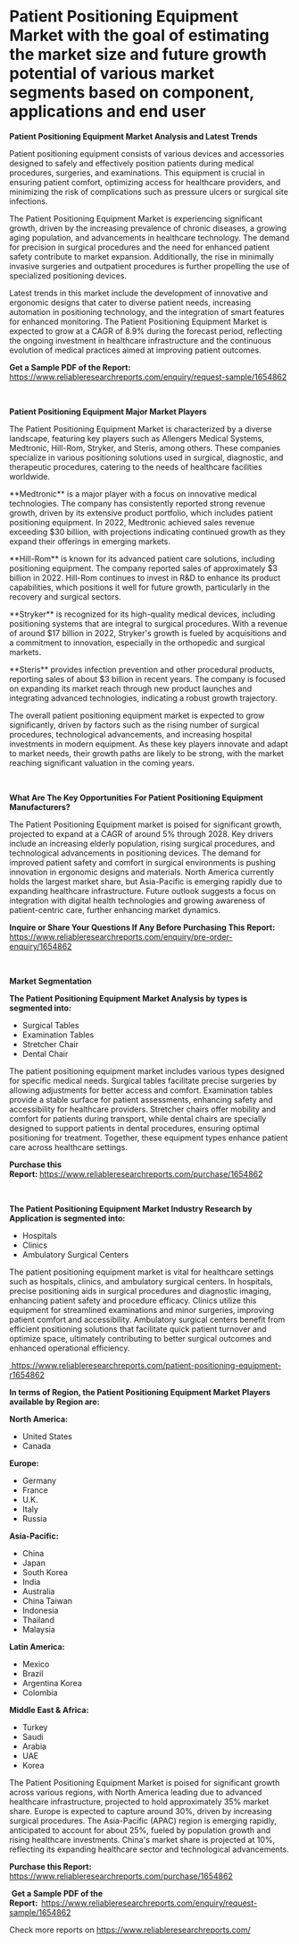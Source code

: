 <p><h1>Patient Positioning Equipment Market with the goal of estimating the market size and future growth potential of various market segments based on component, applications and end user</h1></p><p><strong>Patient Positioning Equipment Market Analysis and Latest Trends</strong></p>
<p><p>Patient positioning equipment consists of various devices and accessories designed to safely and effectively position patients during medical procedures, surgeries, and examinations. This equipment is crucial in ensuring patient comfort, optimizing access for healthcare providers, and minimizing the risk of complications such as pressure ulcers or surgical site infections.</p><p>The Patient Positioning Equipment Market is experiencing significant growth, driven by the increasing prevalence of chronic diseases, a growing aging population, and advancements in healthcare technology. The demand for precision in surgical procedures and the need for enhanced patient safety contribute to market expansion. Additionally, the rise in minimally invasive surgeries and outpatient procedures is further propelling the use of specialized positioning devices.</p><p>Latest trends in this market include the development of innovative and ergonomic designs that cater to diverse patient needs, increasing automation in positioning technology, and the integration of smart features for enhanced monitoring. The Patient Positioning Equipment Market is expected to grow at a CAGR of 8.9% during the forecast period, reflecting the ongoing investment in healthcare infrastructure and the continuous evolution of medical practices aimed at improving patient outcomes.</p></p>
<p><strong>Get a Sample PDF of the Report:&nbsp;</strong> <a href="https://www.reliableresearchreports.com/enquiry/request-sample/1654862?utm_campaign=2186&utm_medium=2&utm_source=Github&utm_content=ia&utm_term=06032025&utm_id=patient-positioning-equipment">https://www.reliableresearchreports.com/enquiry/request-sample/1654862</a></p>
<p>&nbsp;</p>
<p><strong>Patient Positioning Equipment Major Market Players</strong></p>
<p><p>The Patient Positioning Equipment Market is characterized by a diverse landscape, featuring key players such as Allengers Medical Systems, Medtronic, Hill-Rom, Stryker, and Steris, among others. These companies specialize in various positioning solutions used in surgical, diagnostic, and therapeutic procedures, catering to the needs of healthcare facilities worldwide.</p><p>**Medtronic** is a major player with a focus on innovative medical technologies. The company has consistently reported strong revenue growth, driven by its extensive product portfolio, which includes patient positioning equipment. In 2022, Medtronic achieved sales revenue exceeding $30 billion, with projections indicating continued growth as they expand their offerings in emerging markets.</p><p>**Hill-Rom** is known for its advanced patient care solutions, including positioning equipment. The company reported sales of approximately $3 billion in 2022. Hill-Rom continues to invest in R&D to enhance its product capabilities, which positions it well for future growth, particularly in the recovery and surgical sectors.</p><p>**Stryker** is recognized for its high-quality medical devices, including positioning systems that are integral to surgical procedures. With a revenue of around $17 billion in 2022, Stryker's growth is fueled by acquisitions and a commitment to innovation, especially in the orthopedic and surgical markets.</p><p>**Steris** provides infection prevention and other procedural products, reporting sales of about $3 billion in recent years. The company is focused on expanding its market reach through new product launches and integrating advanced technologies, indicating a robust growth trajectory.</p><p>The overall patient positioning equipment market is expected to grow significantly, driven by factors such as the rising number of surgical procedures, technological advancements, and increasing hospital investments in modern equipment. As these key players innovate and adapt to market needs, their growth paths are likely to be strong, with the market reaching significant valuation in the coming years.</p></p>
<p>&nbsp;</p>
<p><strong>What Are The Key Opportunities For Patient Positioning Equipment Manufacturers?</strong></p>
<p><p>The Patient Positioning Equipment market is poised for significant growth, projected to expand at a CAGR of around 5% through 2028. Key drivers include an increasing elderly population, rising surgical procedures, and technological advancements in positioning devices. The demand for improved patient safety and comfort in surgical environments is pushing innovation in ergonomic designs and materials. North America currently holds the largest market share, but Asia-Pacific is emerging rapidly due to expanding healthcare infrastructure. Future outlook suggests a focus on integration with digital health technologies and growing awareness of patient-centric care, further enhancing market dynamics.</p></p>
<p><strong>Inquire or Share Your Questions If Any Before Purchasing This Report:</strong> <a href="https://www.reliableresearchreports.com/enquiry/pre-order-enquiry/1654862?utm_campaign=2186&utm_medium=2&utm_source=Github&utm_content=ia&utm_term=06032025&utm_id=patient-positioning-equipment">https://www.reliableresearchreports.com/enquiry/pre-order-enquiry/1654862</a></p>
<p>&nbsp;</p>
<p><strong>Market Segmentation</strong></p>
<p><strong>The Patient Positioning Equipment Market Analysis by types is segmented into:</strong></p>
<p><ul><li>Surgical Tables</li><li>Examination Tables</li><li>Stretcher Chair</li><li>Dental Chair</li></ul></p>
<p><p>The patient positioning equipment market includes various types designed for specific medical needs. Surgical tables facilitate precise surgeries by allowing adjustments for better access and comfort. Examination tables provide a stable surface for patient assessments, enhancing safety and accessibility for healthcare providers. Stretcher chairs offer mobility and comfort for patients during transport, while dental chairs are specially designed to support patients in dental procedures, ensuring optimal positioning for treatment. Together, these equipment types enhance patient care across healthcare settings.</p></p>
<p><strong>Purchase this Report:&nbsp;</strong><a href="https://www.reliableresearchreports.com/purchase/1654862?utm_campaign=2186&utm_medium=2&utm_source=Github&utm_content=ia&utm_term=06032025&utm_id=patient-positioning-equipment">https://www.reliableresearchreports.com/purchase/1654862</a></p>
<p>&nbsp;</p>
<p><strong>The Patient Positioning Equipment Market Industry Research by Application is segmented into:</strong></p>
<p><ul><li>Hospitals</li><li>Clinics</li><li>Ambulatory Surgical Centers</li></ul></p>
<p><p>The patient positioning equipment market is vital for healthcare settings such as hospitals, clinics, and ambulatory surgical centers. In hospitals, precise positioning aids in surgical procedures and diagnostic imaging, enhancing patient safety and procedure efficacy. Clinics utilize this equipment for streamlined examinations and minor surgeries, improving patient comfort and accessibility. Ambulatory surgical centers benefit from efficient positioning solutions that facilitate quick patient turnover and optimize space, ultimately contributing to better surgical outcomes and enhanced operational efficiency.</p></p>
<p><a href="https://www.reliableresearchreports.com/patient-positioning-equipment-r1654862?utm_campaign=2186&utm_medium=2&utm_source=Github&utm_content=ia&utm_term=06032025&utm_id=patient-positioning-equipment">&nbsp;https://www.reliableresearchreports.com/patient-positioning-equipment-r1654862</a></p>
<p><strong>In terms of Region, the Patient Positioning Equipment Market Players available by Region are:</strong></p>
<p>
    <p> <strong> North America: </strong>
        <ul>
            <li>United States</li>
            <li>Canada</li>
        </ul>
        </p> 
    <p> <strong> Europe: </strong>
        <ul>
            <li>Germany</li>
            <li>France</li>
            <li>U.K.</li>
            <li>Italy</li>
            <li>Russia</li>
        </ul>
        </p> 
    <p> <strong> Asia-Pacific: </strong>
        <ul>
            <li>China</li>
            <li>Japan</li>
            <li>South Korea</li>
            <li>India</li>
            <li>Australia</li>
            <li>China Taiwan</li>
            <li>Indonesia</li>
            <li>Thailand</li>
            <li>Malaysia</li>
        </ul>
        </p> 
    <p> <strong> Latin America: </strong>
        <ul>
            <li>Mexico</li>
            <li>Brazil</li>
            <li>Argentina Korea</li>
            <li>Colombia</li>
        </ul>
        </p> 
    <p> <strong> Middle East & Africa: </strong>
        <ul>
            <li>Turkey</li>
            <li>Saudi</li>
            <li>Arabia</li>
            <li>UAE</li>
            <li>Korea</li>
        </ul>
    </p>
    </p>
<p><p>The Patient Positioning Equipment Market is poised for significant growth across various regions, with North America leading due to advanced healthcare infrastructure, projected to hold approximately 35% market share. Europe is expected to capture around 30%, driven by increasing surgical procedures. The Asia-Pacific (APAC) region is emerging rapidly, anticipated to account for about 25%, fueled by population growth and rising healthcare investments. China's market share is projected at 10%, reflecting its expanding healthcare sector and technological advancements.</p></p>
<p><strong>Purchase this Report: </strong><a href="https://www.reliableresearchreports.com/purchase/1654862?utm_campaign=2186&utm_medium=2&utm_source=Github&utm_content=ia&utm_term=06032025&utm_id=patient-positioning-equipment">https://www.reliableresearchreports.com/purchase/1654862</a></p>
<p>&nbsp;<strong>Get a Sample PDF of the Report:&nbsp;&nbsp;</strong><a href="https://www.reliableresearchreports.com/enquiry/request-sample/1654862?utm_campaign=2186&utm_medium=2&utm_source=Github&utm_content=ia&utm_term=06032025&utm_id=patient-positioning-equipment">https://www.reliableresearchreports.com/enquiry/request-sample/1654862</a></p>
<p><strong></strong></p>
<p>Check more reports on <a href="https://www.reliableresearchreports.com/?utm_campaign=2186&utm_medium=2&utm_source=Github&utm_content=ia&utm_term=06032025&utm_id=patient-positioning-equipment">https://www.reliableresearchreports.com/</a></p>